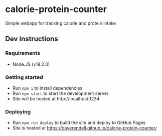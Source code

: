 # calorie-protein-counter
Simple webapp for tracking calorie and protein intake

## Dev instructions

### Requirements
- Node.JS (v18.2.0)

### Getting started
- Run `npm i` to install dependencies
- Run `npm start` to start the development server
- Site will be hosted at http://localhost:1234

### Deploying
- Run `npm run deploy` to build the site and deploy to GitHub Pages
- Site is hosted at https://daverendell.github.io/calorie-protein-counter/

